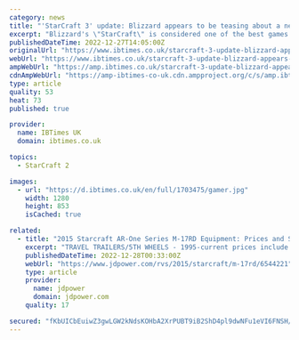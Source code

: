 ```yaml
---
category: news
title: "'StarCraft 3' update: Blizzard appears to be teasing about a new StarCraft game"
excerpt: "Blizzard's \"StarCraft\" is considered one of the best games in the real-time strategy genre. While fans remain hopeful that the company will eventually confirm the existence of \"StarCraft 3,\" it ..."
publishedDateTime: 2022-12-27T14:05:00Z
originalUrl: "https://www.ibtimes.co.uk/starcraft-3-update-blizzard-appears-teasing-about-new-starcraft-game-1710590"
webUrl: "https://www.ibtimes.co.uk/starcraft-3-update-blizzard-appears-teasing-about-new-starcraft-game-1710590"
ampWebUrl: "https://amp.ibtimes.co.uk/starcraft-3-update-blizzard-appears-teasing-about-new-starcraft-game-1710590"
cdnAmpWebUrl: "https://amp-ibtimes-co-uk.cdn.ampproject.org/c/s/amp.ibtimes.co.uk/starcraft-3-update-blizzard-appears-teasing-about-new-starcraft-game-1710590"
type: article
quality: 53
heat: 73
published: true

provider:
  name: IBTimes UK
  domain: ibtimes.co.uk

topics:
  - StarCraft 2

images:
  - url: "https://d.ibtimes.co.uk/en/full/1703475/gamer.jpg"
    width: 1280
    height: 853
    isCached: true

related:
  - title: "2015 Starcraft AR-One Series M-17RD Equipment: Prices and Specs"
    excerpt: "TRAVEL TRAILERS/5TH WHEELS - 1995-current prices include microwave, air conditioner, awning and AM/FM cassette stereo. 1999 Travelstar models reflect a base price only. In addition to what is standard, Solstice, Travel Star, Travel Star Galaxy Black Pearl ..."
    publishedDateTime: 2022-12-28T00:33:00Z
    webUrl: "https://www.jdpower.com/rvs/2015/starcraft/m-17rd/6544221"
    type: article
    provider:
      name: jdpower
      domain: jdpower.com
    quality: 17

secured: "fKbUICbEuiwZ3gwLGW2kNdsKOHbA2XrPUBT9iB2ShD4pl9dwNFu1eVI6FNSH/Z0+nXxFQ/dNOyRA9UtRzwowdNwI+GUbdP84TbgPkiYQhSWkjvbwkLu7XxappOnWQLy7wdo6bO2RsJvSqS52yKe8w5tp/F71Pmpagu84DDfQqXzfqB8UjQCtv55E+Tegm1fyObNeo+I8lTiPozxVZTSSA1V36LBxkL+s91qcxVstpP0eIUIm77vS0vK2CtEFIIeeMwD8LzSiP6PudsktQfpRtGRK9hgvmwP8UBG/VfZvH+sKjeI4F1o9xH+Ht9GwEyPWVhhFMreRDAtYlBHycfmJBbqsvoFWIDu6Yenyr2ywLbw=;aFEanlk2l2dg8MUyc4ZWnA=="
---
```


